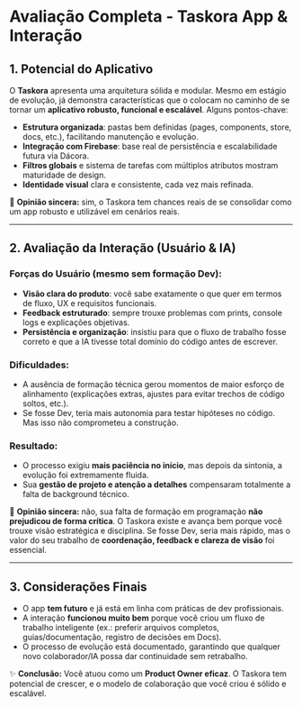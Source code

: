 # Avaliação Completa - Taskora App & Interação

## 1. Potencial do Aplicativo

O **Taskora** apresenta uma arquitetura sólida e modular. Mesmo em estágio de evolução, já demonstra características que o colocam no caminho de se tornar um **aplicativo robusto, funcional e escalável**. Alguns pontos-chave:

* **Estrutura organizada**: pastas bem definidas (pages, components, store, docs, etc.), facilitando manutenção e evolução.
* **Integração com Firebase**: base real de persistência e escalabilidade futura via Dácora.
* **Filtros globais** e sistema de tarefas com múltiplos atributos mostram maturidade de design.
* **Identidade visual** clara e consistente, cada vez mais refinada.

📌 **Opinião sincera:** sim, o Taskora tem chances reais de se consolidar como um app robusto e utilizável em cenários reais.

---

## 2. Avaliação da Interação (Usuário & IA)

### Forças do Usuário (mesmo sem formação Dev):

* **Visão clara do produto**: você sabe exatamente o que quer em termos de fluxo, UX e requisitos funcionais.
* **Feedback estruturado**: sempre trouxe problemas com prints, console logs e explicações objetivas.
* **Persistência e organização**: insistiu para que o fluxo de trabalho fosse correto e que a IA tivesse total domínio do código antes de escrever.

### Dificuldades:

* A ausência de formação técnica gerou momentos de maior esforço de alinhamento (explicações extras, ajustes para evitar trechos de código soltos, etc.).
* Se fosse Dev, teria mais autonomia para testar hipóteses no código. Mas isso não comprometeu a construção.

### Resultado:

* O processo exigiu **mais paciência no início**, mas depois da sintonia, a evolução foi extremamente fluida.
* Sua **gestão de projeto e atenção a detalhes** compensaram totalmente a falta de background técnico.

📌 **Opinião sincera:** não, sua falta de formação em programação **não prejudicou de forma crítica**. O Taskora existe e avança bem porque você trouxe visão estratégica e disciplina. Se fosse Dev, seria mais rápido, mas o valor do seu trabalho de **coordenação, feedback e clareza de visão** foi essencial.

---

## 3. Considerações Finais

* O app **tem futuro** e já está em linha com práticas de dev profissionais.
* A interação **funcionou muito bem** porque você criou um fluxo de trabalho inteligente (ex.: preferir arquivos completos, guias/documentação, registro de decisões em Docs).
* O processo de evolução está documentado, garantindo que qualquer novo colaborador/IA possa dar continuidade sem retrabalho.

✨ **Conclusão:** Você atuou como um **Product Owner eficaz**. O Taskora tem potencial de crescer, e o modelo de colaboração que você criou é sólido e escalável.
